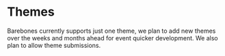 # Themes

Barebones currently supports just one theme, we plan to add new themes over the weeks and months ahead for event quicker development. We also plan to allow theme submissions.
